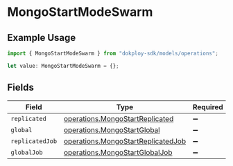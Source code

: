 # MongoStartModeSwarm

## Example Usage

```typescript
import { MongoStartModeSwarm } from "dokploy-sdk/models/operations";

let value: MongoStartModeSwarm = {};
```

## Fields

| Field                                                                                    | Type                                                                                     | Required                                                                                 | Description                                                                              |
| ---------------------------------------------------------------------------------------- | ---------------------------------------------------------------------------------------- | ---------------------------------------------------------------------------------------- | ---------------------------------------------------------------------------------------- |
| `replicated`                                                                             | [operations.MongoStartReplicated](../../models/operations/mongostartreplicated.md)       | :heavy_minus_sign:                                                                       | N/A                                                                                      |
| `global`                                                                                 | [operations.MongoStartGlobal](../../models/operations/mongostartglobal.md)               | :heavy_minus_sign:                                                                       | N/A                                                                                      |
| `replicatedJob`                                                                          | [operations.MongoStartReplicatedJob](../../models/operations/mongostartreplicatedjob.md) | :heavy_minus_sign:                                                                       | N/A                                                                                      |
| `globalJob`                                                                              | [operations.MongoStartGlobalJob](../../models/operations/mongostartglobaljob.md)         | :heavy_minus_sign:                                                                       | N/A                                                                                      |